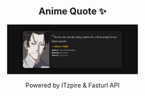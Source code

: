 <h2 align="center">Anime Quote ✨</h2>
<p align="center">
  <img src="quotes-img/2025-04-24_04-00-09.png" alt="Deishuu Kaiki" width="300"/>
</p>

<p align="center">Powered by ITzpire & Fasturl API</p>
